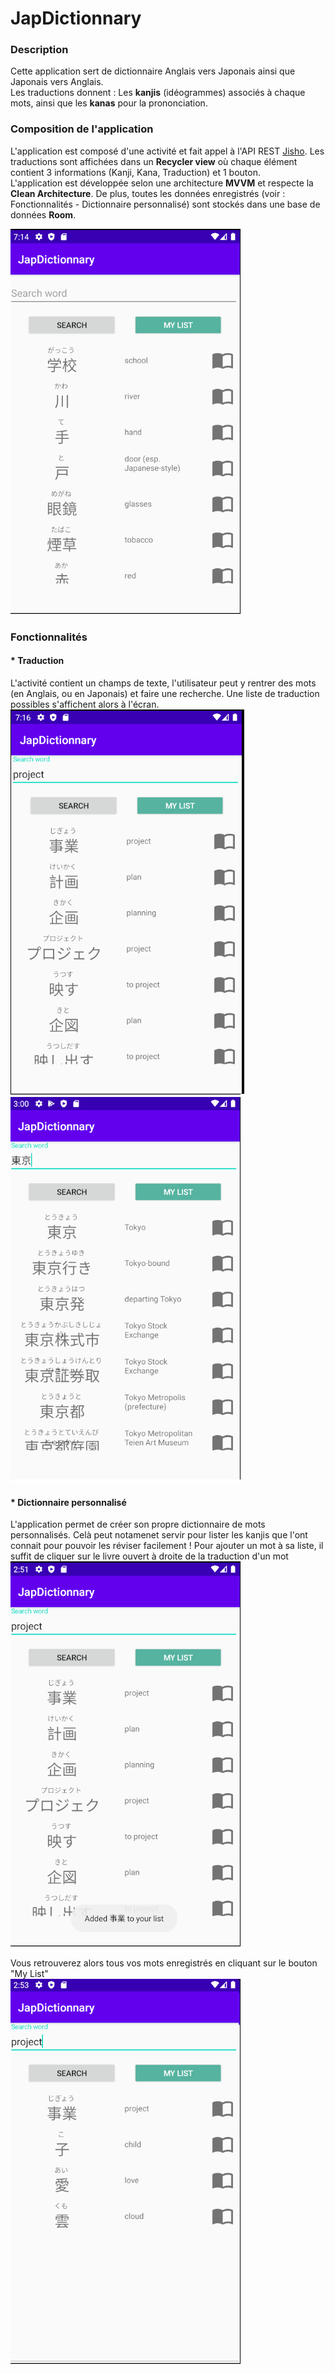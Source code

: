 # JapDictionnary  
### Description  
Cette application sert de dictionnaire Anglais vers Japonais ainsi que Japonais vers Anglais.  
Les traductions donnent : Les __kanjis__ (idéogrammes) associés à chaque mots, ainsi que les __kanas__ pour la prononciation.  

### Composition de l'application
L'application est composé d'une activité et fait appel à l'API REST [Jisho](https://jisho.org). Les traductions sont affichées dans un __Recycler view__ où chaque élément contient 3 informations (Kanji, Kana, Traduction) et 1 bouton.  
L'application est développée selon une architecture __MVVM__ et respecte la __Clean Architecture__. De plus, toutes les données enregistrés (voir : Fonctionnalités - Dictionnaire personnalisé) sont stockés dans une base de données __Room__.

![](readme_images/main.png)

### Fonctionnalités
#### * Traduction
L'activité contient un champs de texte, l'utilisateur peut y rentrer des mots (en Anglais, ou en Japonais) et faire une recherche. Une liste de traduction possibles s'affichent alors à l'écran.  
![](readme_images/search.png)  
![](readme_images/search_jap.png)  
  
#### * Dictionnaire personnalisé
L'application permet de créer son propre dictionnaire de mots personnalisés. Celà peut notamenet servir pour lister les kanjis que l'ont connait pour pouvoir les réviser facilement ! Pour ajouter un mot à sa liste, il suffit de cliquer sur le livre ouvert à droite de la traduction d'un mot 
![](readme_images/add_word.png)  

Vous retrouverez alors tous vos mots enregistrés en cliquant sur le bouton "My List"  
![](readme_images/custom_list.png)
